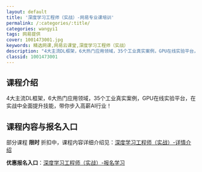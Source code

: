 ```yaml
---
layout: default
title: '深度学习工程师（实战）-网易专业课培训'
permalink: /:categories/:title/
categories: wangyi1
tags: 网易提供
cover: 1001473001.jpg
keywords: 精选网课,网易云课堂,深度学习工程师（实战）
description: "4大主流DL框架，6大热门应用领域，35个工业真实案例，GPU在线实验平台，在实战中全面提升技能，带你步入高薪AI行业！深度学习工程师（实战）"
classid: 1001473001
---
```


## 课程介绍

4大主流DL框架，6大热门应用领域，35个工业真实案例，GPU在线实验平台，在实战中全面提升技能，带你步入高薪AI行业！

## 课程内容与报名入口

部分课程 **限时** 折扣中，课程内容详细介绍见：[深度学习工程师（实战）-详情介绍](https://mooc.study.163.com/smartSpec/detail/1001473001.htm?share=1&shareId=1025206652&utm_campaign=share&utm_medium=iphoneShare&utm_source=&utm_u=1025206652)

**优惠报名入口**：[深度学习工程师（实战）-报名学习](https://mooc.study.163.com/smartSpec/detail/1001473001.htm?share=1&shareId=1025206652&utm_campaign=share&utm_medium=iphoneShare&utm_source=&utm_u=1025206652)

